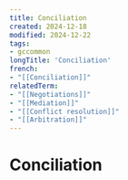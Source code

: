 ```yaml
---
title: Conciliation
created: 2024-12-18
modified: 2024-12-22
tags:
- gccommon
longTitle: 'Conciliation'
french:
- "[[Conciliation]]"
relatedTerm:
- "[[Negotiations]]"
- "[[Mediation]]"
- "[[Conflict resolution]]"
- "[[Arbitration]]"
---
```

# Conciliation
